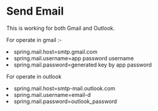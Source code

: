 <h1>
  Send Email
</h1>
<p>
  This is working for both Gmail and Outlook.
</p>
<p>
  For operate in gmail :-
</p>
<li>spring.mail.host=smtp.gmail.com</li>
<li>spring.mail.username=app password username</li>
<li>spring.mail.password=generated key by app password</li>

<p>
  For operate in outlook
</p>
<li>spring.mail.host=smtp-mail.outlook.com</li>
<li>spring.mail.username=email-d</li>
<li>spring.mail.password=outlook_password</li>
